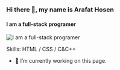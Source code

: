 ### Hi there 👋, my name is Arafat Hosen
#### I am a full-stack programer
![I am a full-stack programer](https://media-exp1.licdn.com/dms/image/D5616AQEVxCfu0g4Opw/profile-displaybackgroundimage-shrink_350_1400/0/1665580189108?e=1671062400&v=beta&t=OOvPQOFHXaw8Gp3qzHYd6S6JpPrmw2lIQir3cibfmqg)


Skills: HTML / CSS / C&C++

- 🔭 I’m currently working on this page. 




